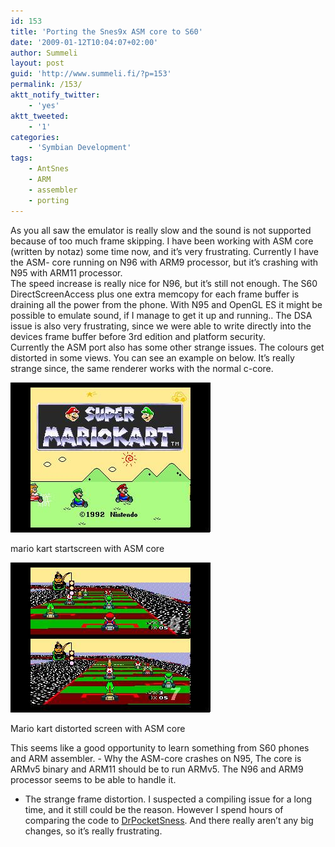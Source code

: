 ```yaml
---
id: 153
title: 'Porting the Snes9x ASM core to S60'
date: '2009-01-12T10:04:07+02:00'
author: Summeli
layout: post
guid: 'http://www.summeli.fi/?p=153'
permalink: /153/
aktt_notify_twitter:
    - 'yes'
aktt_tweeted:
    - '1'
categories:
    - 'Symbian Development'
tags:
    - AntSnes
    - ARM
    - assembler
    - porting
---
```


As you all saw the emulator is really slow and the sound is not supported because of too much frame skipping. I have been working with ASM core (written by notaz) some time now, and it’s very frustrating. Currently I have the ASM- core running on N96 with ARM9 processor, but it’s crashing with N95 with ARM11 processor.  
The speed increase is really nice for N96, but it’s still not enough. The S60 DirectScreenAccess plus one extra memcopy for each frame buffer is draining all the power from the phone. With N95 and OpenGL ES it might be possible to emulate sound, if I manage to get it up and running.. The DSA issue is also very frustrating, since we were able to write directly into the devices frame buffer before 3rd edition and platform security.  
Currently the ASM port also has some other strange issues. The colours get distorted in some views. You can see an example on below. It’s really strange since, the same renderer works with the normal c-core.

![mario kart startscreen with ASM core](/jekyll-export/wp-content/uploads/2009/01/asmcore_mariocart1.jpg)

mario kart startscreen with ASM core

![Mario kart distorted screen with ASM core](/jekyll-export/wp-content/uploads/2009/01/asmcore_mariocart2.jpg)

Mario kart distorted screen with ASM core

This seems like a good opportunity to learn something from S60 phones and ARM assembler. - Why the ASM-core crashes on N95, The core is ARMv5 binary and ARM11 should be to run ARMv5. The N96 and ARM9 processor seems to be able to handle it.
- The strange frame distortion. I suspected a compiling issue for a long time, and it still could be the reason. However I spend hours of comparing the code to [DrPocketSness](http://reesy.gp32x.de/DrPocketSnes.html). And there really aren’t any big changes, so it’s really frustrating.